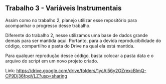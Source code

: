 ## Trabalho 3 - Variáveis Instrumentais

Assim como no trabalho 2, planejo utilizar esse repositório para acompanhar o progresso desse trabalho.

Diferente do trabalho 2, nesse utilizamos uma base de dados grande demais para ser mantida aqui. Portanto, para a devida reproducibilidade do código, compartilho a pasta do Drive na qual ela está mantida.

Para qualquer reprodução desse código, basta colocar a pasta data e o arquivo do script em um novo projeto criado.

Link: https://drive.google.com/drive/folders/1ycAl56y2OZrexcBImQ-CP9Dj36fpqVLZ?usp=sharing
